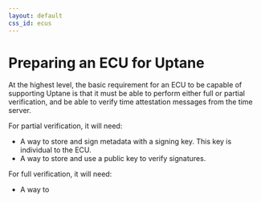 ```yaml
---
layout: default
css_id: ecus
---
```


# Preparing an ECU for Uptane

At the highest level, the basic requirement for an ECU to be capable of supporting Uptane is that it must be able to perform either full or partial verification, and be able to verify time attestation messages from the time server. 

For partial verification, it will need:

* A way to store and sign metadata with a signing key. This key is individual to the ECU.
* A way to store and use a public key to verify signatures.

For full verification, it will need:

* A way to 